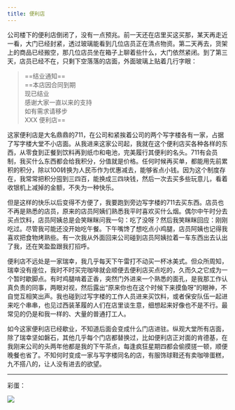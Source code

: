 ```yaml
---
title: 便利店
---
```

公司楼下的便利店倒闭了，没有一点预兆。前一天还在店里买这买那，某天再走近一看，大门已经封紧，透过玻璃能看到几位店员正在清点物资。第二天再去，货架上的商品已经搬空，那几位店员坐在箱子上聊着些什么，大门依然紧闭。到了第三天，店员已经不在，只剩下空落落的店面，外面玻璃上贴着几行字眼：

> ==结业通知==  
> ==本店因合同到期  
> 现已结业  
> 感谢大家一直以来的支持  
> 如有需求请移步  
> XXX 便利店==

这家便利店是大名鼎鼎的711，在公司和紧挨着公司的两个写字楼各有一家，占据了写字楼大堂不小店面。从我进来这家公司起，我就在这个便利店买各种各样的东西，从零食到正餐到饮料再到纸巾和电池，完美履行其便利的名头。711有会员制，我买什么东西都会给我积分，分值就是价格。任何时候再买单，都能用先前累积的积分，除以100转换为人民币作为优惠减去，能够省点小钱。因为这个制度存在，我常常把积分囤到三四百，能换成三四块钱，然后一次去买多些玩意儿，看着收银机上减掉的金额，不失为一种快乐。

但是这样的快乐以后变得不方便了，我要跑到旁边写字楼的711去买东西。店员也不再是熟悉的店员，原来的店员阿姨们熟悉我平时喜欢买什么烟。偶尔中午时分去买点饮料，店员阿姨总是会笑眯眯问我一句：吃了没呀？然后我笑眯眯回应：刚刚吃过。尽管我可能还没开始吃午餐。下午嘴馋了想吃点小鸡腿，店员阿姨也记得我喜欢把食物烤熟些。有一次我从外面回来公司碰到店员阿姨拉着一车东西出去认出了我，还在笑盈盈跟我打招呼。

便利店不远处是一家瑞幸，我几乎每天下午雷打不动买一杯冰美式。但众所周知，瑞幸没有座位，我时不时买完咖啡就会顺便去便利店买点吃的，久而久之它成为一个暂时歇脚点。有时鸡腿啃着正香，突然门外进来一个熟悉的面孔，是我那工作认真负责的同事，两眼对视，然后露出“原来你也在这个时候下来摸鱼呀”的眼神，不自觉互相笑出声。我也碰到过写字楼的工作人员进来买饮料，或者保安队伍一起进来吃个串串，也见过西装革履的人们在店里谈生意，细想起来好像也不是不行。最常见的仍是和我一样的、大量的普通打工人。

如今这家便利店已经歇业，不知道后面会变成什么门店进驻。纵观大堂所有店面，除了瑞幸坚如磐石，其他几乎每个门店都替换过，比如便利店正对面的肯德基，在我刚来公司的头两年他都是我的下午茶点，每逢疯狂星期四都会偷摸搓一顿，顺便晚餐也省了。不知何时变成一家与写字楼同名的店，有服饰球鞋还有卖咖啡蛋糕，九不搭八的，让人没有进去的欲望。

---

彩蛋：

![](https://imzm-pics.oss-cn-hongkong.aliyuncs.com/imgs/IMG_20250113_175016.jpg)